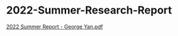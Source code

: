 # 2022-Summer-Research-Report
[2022 Summer Report - George Yan.pdf](https://github.com/GeorgieYan/2022-Summer-Research-Report/files/9474627/2022.Summer.Report.-.George.Yan.pdf)
